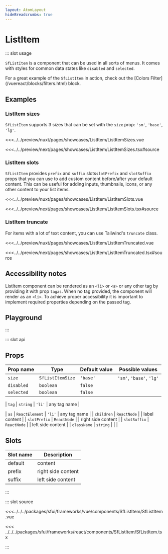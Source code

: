 ```yaml
---
layout: AtomLayout
hideBreadcrumbs: true
---
```


# ListItem

::: slot usage

`SfListItem` is a component that can be used in all sorts of menus. It comes with styles for common data states like `disabled` and `selected`.

For a great example of the `SfListItem` in action, check out the [Colors Filter](/<!-- vue -->vue<!-- end vue --><!-- react -->react<!-- end react -->/blocks/filters.html) block.

## Examples

### ListItem sizes

`SfListItem` supports 3 sizes that can be set with the `size` prop: `'sm'`, `'base'`, `'lg'`.

<Showcase showcase-name="ListItem/ListItemSizes" style="min-height:250px">

<!-- vue -->

<<<../../preview/nuxt/pages/showcases/ListItem/ListItemSizes.vue

<!-- end vue -->
<!-- react -->

<<<../../preview/next/pages/showcases/ListItem/ListItemSizes.tsx#source

<!-- end react -->
</Showcase>

### ListItem slots

`SfListItem` provides <!-- vue -->`prefix` and `suffix` slots<!-- end vue --><!-- react -->`slotPrefix` and `slotSuffix` props<!-- end react --> that you can use to add custom content before/after your default content. This can be useful for adding inputs, thumbnails, icons, or any other content to your list items.

<Showcase showcase-name="ListItem/ListItemSlots" >

<!-- vue -->

<<<../../preview/nuxt/pages/showcases/ListItem/ListItemSlots.vue

<!-- end vue -->
<!-- react -->

<<<../../preview/next/pages/showcases/ListItem/ListItemSlots.tsx#source

<!-- end react -->
</Showcase>

### ListItem truncate

For items with a lot of text content, you can use Tailwind's `truncate` class.

<Showcase showcase-name="ListItem/ListItemTruncated" >

<!-- vue -->

<<<../../preview/nuxt/pages/showcases/ListItem/ListItemTruncated.vue

<!-- end vue -->
<!-- react -->

<<<../../preview/next/pages/showcases/ListItem/ListItemTruncated.tsx#source

<!-- end react -->
</Showcase>

## Accessibility notes

ListItem component can be rendered as an `<li>` or `<a>` or any other tag by providing it with prop <!-- vue -->`tag`<!-- end vue --><!-- react -->`as`<!-- end react -->. When no tag provided, the component will render as an `<li>`. To achieve proper accessibility it is important to implement required properties depending on the passed tag.

## Playground

<Generate />

:::

::: slot api

## Props

| Prop name   | Type             | Default value | Possible values          |
| ----------- | ---------------- | ------------- | ------------------------ |
| `size`      | `SfListItemSize` | `'base'`      | `'sm'`, `'base'`, `'lg'` |
| `disabled ` | `boolean`        | `false`       |                          |
| `selected`  | `boolean`        | `false`       |                          |
<!-- vue -->
| `tag` | `string` | `'li'` | any tag name |
<!-- end vue -->
<!-- react -->
| `as` | `ReactElement` | `'li'` | any tag name |
| `children` | `ReactNode` | | label content |
| `slotPrefix` | `ReactNode` | | right side content |
| `slotSuffix` | `ReactNode` | | left side content |
| `className` | `string` | | |
<!-- end react -->

<!-- vue -->

## Slots

| Slot name | Description        |
| --------- | ------------------ |
| default   | content            |
| prefix    | right side content |
| suffix    | left side content  |

<!-- end vue -->

:::

::: slot source
<SourceCode>

<!-- vue -->

<<<../../../packages/sfui/frameworks/vue/components/SfListItem/SfListItem.vue

<!-- end vue -->
<!-- react -->

<<< ../../../packages/sfui/frameworks/react/components/SfListItem/SfListItem.tsx

<!-- end react -->
</SourceCode>
:::
